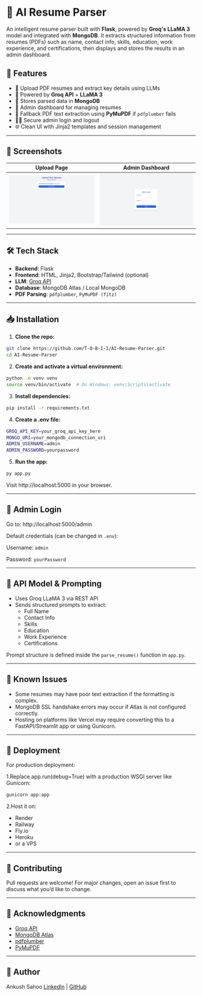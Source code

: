 # 🧠 AI Resume Parser

An intelligent resume parser built with **Flask**, powered by **Groq's LLaMA 3** model and integrated with **MongoDB**. It extracts structured information from resumes (PDFs) such as name, contact info, skills, education, work experience, and certifications, then displays and stores the results in an admin dashboard.

## 🚀 Features

- 📄 Upload PDF resumes and extract key details using LLMs
- 🤖 Powered by **Groq API** + **LLaMA 3**
- 💾 Stores parsed data in **MongoDB**
- 🔐 Admin dashboard for managing resumes
- 📂 Fallback PDF text extraction using **PyMuPDF** if `pdfplumber` fails
- 🧑‍💼 Secure admin login and logout
- 🌐 Clean UI with Jinja2 templates and session management

---

## 📸 Screenshots

| Upload Page | Admin Dashboard |
|-------------|-----------------|
| ![Upload](screenshots/user/1.png) | ![Dashboard](screenshots/admin/1.png) |


---

## 🛠 Tech Stack

- **Backend**: Flask
- **Frontend**: HTML, Jinja2, Bootstrap/Tailwind (optional)
- **LLM**: [Groq API](https://console.groq.com/)
- **Database**: MongoDB Atlas / Local MongoDB
- **PDF Parsing**: `pdfplumber`, `PyMuPDF (fitz)`

---

## 📥 Installation

1. **Clone the repo:**

```bash
git clone https://github.com/T-O-B-I-I/AI-Resume-Parser.git
cd AI-Resume-Parser
```
2. **Create and activate a virtual environment:**

```bash
python -m venv venv
source venv/bin/activate  # On Windows: venv\Scripts\activate
```

3. **Install dependencies:**

```bash
pip install -r requirements.txt
```

4. **Create a .env file:**

```bash
GROQ_API_KEY=your_groq_api_key_here
MONGO_URI=your_mongodb_connection_uri
ADMIN_USERNAME=admin
ADMIN_PASSWORD=yourpassword
```

5. **Run the app:**

```bash
py app.py
```
Visit http://localhost:5000 in your browser.

---

## 🔐 Admin Login
Go to: http://localhost:5000/admin

Default credentials (can be changed in `.env`):

Username: `admin`

Password: `yourPassword`

---

## 🧪 API Model & Prompting

- Uses Groq LLaMA 3 via REST API
- Sends structured prompts to extract:
  - Full Name
  - Contact Info
  - Skills
  - Education
  - Work Experience
  - Certifications

Prompt structure is defined inside the `parse_resume()` function in `app.py`.

---

## 🐞 Known Issues

- Some resumes may have poor text extraction if the formatting is complex.
- MongoDB SSL handshake errors may occur if Atlas is not configured correctly.
- Hosting on platforms like Vercel may require converting this to a FastAPI/Streamlit app or using Gunicorn.

---

## 🍛 Deployment

For production deployment:

1.Replace app.run(debug=True) with a production WSGI server like Gunicorn:

```bash
gunicorn app:app
```
2.Host it on:

- Render
- Railway
- Fly.io
- Heroku
- or a VPS

---

## 🤝 Contributing

Pull requests are welcome! For major changes, open an issue first to discuss what you’d like to change.

---

## 🌟 Acknowledgments

- [Groq API](https://console.groq.com/)
- [MongoDB Atlas](https://www.mongodb.com/cloud/atlas)
- [pdfplumber](https://github.com/jsvine/pdfplumber)
- [PyMuPDF](https://github.com/pymupdf/PyMuPDF)

---

## 👤 Author
Ankush Sahoo
[LinkedIn](https://www.linkedin.com/in/ankush-sahoo-51a973158/) | [GitHub](https://github.com/T-O-B-I-I)
